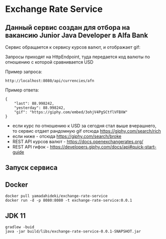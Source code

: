 # Exchange Rate Service

## Данный сервис создан для отбора на вакансию Junior Java Developer в Alfa Bank

Сервис обращается к сервису курсов валют, и отображает gif:

Запросы приходят на HttpEndpoint, туда передается код валюты по отношению с которой сравнивается USD

Пример запроса:

```
http://localhost:8080/api/currencies/afn
```

Пример ответа:

```
{
    "last": 88.998242,
    "yesterday": 88.998242,
    "gif": "https://giphy.com/embed/3ohjV4PgSCtflVFBXW"
}
```

- если курс по отношению к USD за сегодня стал выше вчерашнего, то сервис отдает рандомную gif отсюда https://giphy.com/search/rich
- если ниже - отсюда https://giphy.com/search/broke
- REST API курсов валют - https://docs.openexchangerates.org/
- REST API гифок - https://developers.giphy.com/docs/api#quick-start-guide

## Запуск сервиса

## Docker

```
docker pull yamadahideki/exchange-rate-service
docker run -d -p 8080:8080 -t exchange-rate-service:0.0.1
```

## JDK 11
```
gradlew -buid
java -jar build/libs/exchange-rate-service-0.0.1-SNAPSHOT.jar
```